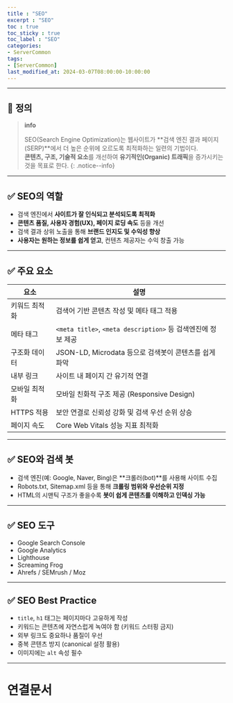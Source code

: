 ```yaml
---
title : "SEO"
excerpt : "SEO"
toc : true
toc_sticky : true
toc_label : "SEO"
categories:
- ServerCommon
tags:
- [ServerCommon]
last_modified_at: 2024-03-07T08:00:00-10:00:00
---
```

  
---
  
## 📌 정의

> **info**
>
> SEO(Search Engine Optimization)는 웹사이트가 **검색 엔진 결과 페이지(SERP)**에서 더 높은 순위에 오르도록 최적화하는 일련의 기법이다.  
> **콘텐츠, 구조, 기술적 요소**를 개선하여 **유기적인(Organic) 트래픽**을 증가시키는 것을 목표로 한다. 
{: .notice--info}  

---
  
## ✅ SEO의 역할

- 검색 엔진에서 **사이트가 잘 인식되고 분석되도록 최적화**
- **콘텐츠 품질, 사용자 경험(UX), 페이지 로딩 속도** 등을 개선
- 검색 결과 상위 노출을 통해 **브랜드 인지도 및 수익성 향상**
- **사용자는 원하는 정보를 쉽게 얻고**, 컨텐츠 제공자는 수익 창출 가능

---
  
## ✅ 주요 요소

| 요소 | 설명 |
|------|------|
| 키워드 최적화 | 검색어 기반 콘텐츠 작성 및 메타 태그 적용 |
| 메타 태그 | `<meta title>`, `<meta description>` 등 검색엔진에 정보 제공 |
| 구조화 데이터 | JSON-LD, Microdata 등으로 검색봇이 콘텐츠를 쉽게 파악 |
| 내부 링크 | 사이트 내 페이지 간 유기적 연결 |
| 모바일 최적화 | 모바일 친화적 구조 제공 (Responsive Design) |
| HTTPS 적용 | 보안 연결로 신뢰성 강화 및 검색 우선 순위 상승 |
| 페이지 속도 | Core Web Vitals 성능 지표 최적화 |

---
  
## ✅ SEO와 검색 봇

- 검색 엔진(예: Google, Naver, Bing)은 **크롤러(bot)**를 사용해 사이트 수집
- Robots.txt, Sitemap.xml 등을 통해 **크롤링 범위와 우선순위 지정**
- HTML의 시맨틱 구조가 좋을수록 **봇이 쉽게 콘텐츠를 이해하고 인덱싱 가능**

---
  
## ✅ SEO 도구

- Google Search Console
- Google Analytics
- Lighthouse
- Screaming Frog
- Ahrefs / SEMrush / Moz

---
  
## ✅ SEO Best Practice

- `title`, `h1` 태그는 페이지마다 고유하게 작성
- 키워드는 콘텐츠에 자연스럽게 녹여야 함 (키워드 스터핑 금지)
- 외부 링크도 중요하나 품질이 우선
- 중복 콘텐츠 방지 (canonical 설정 활용)
- 이미지에는 `alt` 속성 필수

---
  
# 연결문서